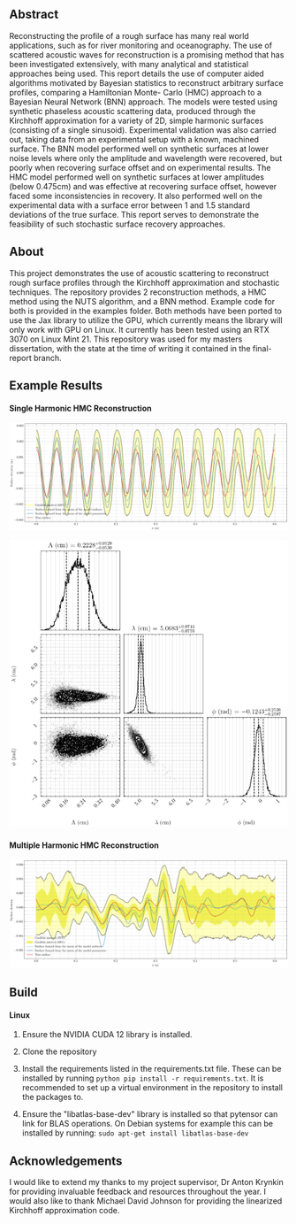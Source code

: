 ## Abstract

Reconstructing the profile of a rough surface has many real world applications, such as for river monitoring and oceanography. The use of scattered acoustic waves for reconstruction is a promising method that has been investigated extensively, with many analytical and statistical approaches being used. This report details the use of computer aided algorithms motivated by Bayesian statistics to reconstruct arbitrary surface profiles, comparing a Hamiltonian Monte- Carlo (HMC) approach to a Bayesian Neural Network (BNN) approach. The models were tested using synthetic phaseless acoustic scattering data, produced through the Kirchhoff approximation for a variety of 2D, simple harmonic surfaces (consisting of a single sinusoid). Experimental validation was also carried out, taking data from an experimental setup with a known, machined surface. The BNN model performed well on synthetic surfaces at lower noise levels where only the amplitude and wavelength were recovered, but poorly when recovering surface offset and on experimental results. The HMC model performed well on synthetic surfaces at lower amplitudes (below 0.475cm) and was effective at recovering surface offset, however faced some inconsistencies in recovery. It also performed well on the experimental data with a surface error between 1 and 1.5 standard deviations of the true surface. This report serves to demonstrate the feasibility of such stochastic surface recovery approaches.

## About

This project demonstrates the use of acoustic scattering to reconstruct rough surface profiles through the Kirchhoff approximation and stochastic techniques. The repository provides 2 reconstruction methods, a HMC method using the NUTS algorithm, and a BNN method. Example code for both is provided in the examples folder. Both methods have been ported to use the Jax library to utilize the GPU, which currently means the library will only work with GPU on Linux. It currently has been tested using an RTX 3070 on Linux Mint 21. This repository was used for my masters dissertation, with the state at the time of writing it contained in the final-report branch.

## Example Results

#### Single Harmonic HMC Reconstruction

![Reconstructed Surface](results/examples/3-parameter-hmc/nuts%20reconstruction.png)

![Parameters Corner Plot](results/examples/3-parameter-hmc/NUTS%20corner.png)

#### Multiple Harmonic HMC Reconstruction

![Reconstructed Surface2](results/examples/40-parameter-hmc/NUTS%20reconstruction.png)

## Build

#### Linux

1. Ensure the NVIDIA CUDA 12 library is installed.

2. Clone the repository 

3. Install the requirements listed in the requirements.txt file. These can be installed by running `python pip install -r requirements.txt`. It is    recommended to set up a virtual environment in the repository to install the packages to. 

4. Ensure the "libatlas-base-dev" library is installed so that pytensor can link for BLAS operations. On Debian systems for example this can be installed by running: ```sudo apt-get install libatlas-base-dev```

## Acknowledgements

I would like to extend my thanks to my project supervisor, Dr Anton Krynkin for providing invaluable feedback and resources throughout the year. I would also like to thank Michael David Johnson for providing the linearized Kirchhoff approximation code.
